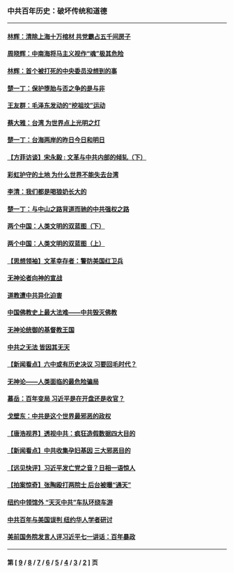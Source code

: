 ### 中共百年历史：破坏传统和道德
---
#### [林辉：清除上海十万棺材 共党霸占五千间房子](../../pages/nf1176114/n14033735.md?09010430) 
#### [周晓辉：中南海将马主义视作“魂”极其危险](../../pages/nf1176114/n14026892.md?09010430) 
#### [林辉：首个被打死的中央委员没想到的事](../../pages/nf1176114/n13987400.md?09010430) 
#### [楚一丁：保护堕胎与否之争的是与非](../../pages/nf1176114/n13815642.md?09010430) 
#### [王友群：毛泽东发动的“挖祖坟”运动](../../pages/nf1176114/n13723639.md?09010430) 
#### [蔡大雅：台湾 为世界点上光明之灯](../../pages/nf1176114/n13531530.md?09010430) 
#### [楚一丁：台海两岸的昨日今日和明日](../../pages/nf1176114/n13531468.md?09010430) 
#### [【方菲访谈】宋永毅 : 文革与中共内部的倾轧（下）](../../pages/nf1176114/n13486836.md?09010430) 
#### [彩虹护守的土地 为什么世界不能失去台湾](../../pages/nf1176114/n13476849.md?09010430) 
#### [李清：我们都是喝狼奶长大的](../../pages/nf1176114/n13471478.md?09010430) 
#### [楚一丁：与中山之路背道而驰的中共强权之路](../../pages/nf1176114/n13437270.md?09010430) 
#### [两个中国：人类文明的双蓝图（下）](../../pages/nf1176114/n13423132.md?09010430) 
#### [两个中国：人类文明的双蓝图（上）](../../pages/nf1176114/n13422687.md?09010430) 
#### [【思想领袖】文革幸存者：警防美国红卫兵](../../pages/nf1176114/n13339289.md?09010430) 
#### [无神论者向神的宣战](../../pages/nf1176114/n13281535.md?09010430) 
#### [道教遭中共异化迫害](../../pages/nf1176114/n13281463.md?09010430) 
#### [中国佛教史上最大法难——中共毁灭佛教](../../pages/nf1176114/n13281397.md?09010430) 
#### [无神论统御的基督教王国](../../pages/nf1176114/n13281280.md?09010430) 
#### [中共之无法 皆因其无天](../../pages/nf1176114/n13281088.md?09010430) 
#### [【新闻看点】六中或有历史决议 习要回毛时代？](../../pages/nf1176114/n13222895.md?09010430) 
#### [无神论——人类面临的最危险骗局](../../pages/nf1176114/n13196137.md?09010430) 
#### [慕岳：百年变局 习近平是在开盘还是收官？](../../pages/nf1176114/n13206516.md?09010430) 
#### [戈壁东：中共是这个世界最邪恶的政权](../../pages/nf1176114/n13085641.md?09010430) 
#### [【唐浩视界】透视中共：疯狂造假数据四大目的](../../pages/nf1176114/n13080590.md?09010430) 
#### [【新闻看点】中共收集孕妇基因 三大邪恶目的](../../pages/nf1176114/n13077182.md?09010430) 
#### [【远见快评】习近平发亡党之音？日相一语惊人](../../pages/nf1176114/n13074809.md?09010430) 
#### [【拍案惊奇】张陶殴打两院士 后台被曝“通天”](../../pages/nf1176114/n13070496.md?09010430) 
#### [纽约中领馆外 “天灭中共”车队环绕车游](../../pages/nf1176114/n13070693.md?09010430) 
#### [中共百年与美国误判 纽约华人学者研讨](../../pages/nf1176114/n13067969.md?09010430) 
#### [美前国务院发言人评习近平七一讲话：百年暴政](../../pages/nf1176114/n13066986.md?09010430) 

---
#### 第 [ [9](./9.md?09010430) / [8](./8.md?09010430) / [7](./7.md?09010430) / [6](./6.md?09010430) / [5](./5.md?09010430) / [4](./4.md?09010430) / [3](./3.md?09010430) / [2](./2.md?09010430) ] 页
